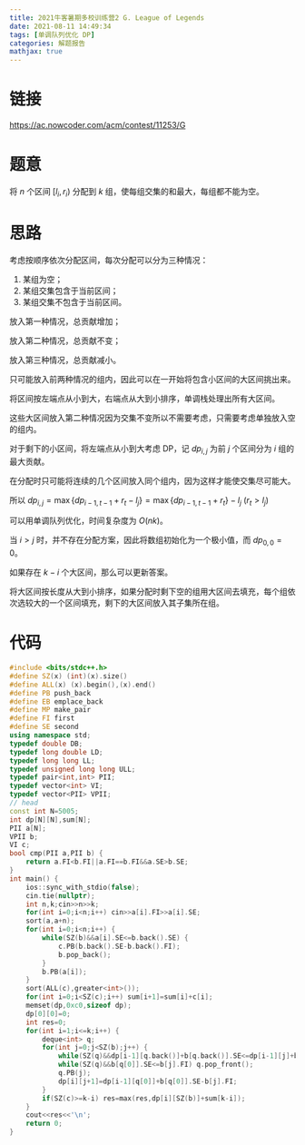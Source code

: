 ```yaml
---
title: 2021牛客暑期多校训练营2 G. League of Legends
date: 2021-08-11 14:49:34
tags: [单调队列优化 DP]
categories: 解题报告
mathjax: true
---
```


# 链接

<https://ac.nowcoder.com/acm/contest/11253/G>

# 题意

将 $n$ 个区间 $[l_i,r_i)$ 分配到 $k$ 组，使每组交集的和最大，每组都不能为空。

<!--more-->

# 思路

考虑按顺序依次分配区间，每次分配可以分为三种情况：

1. 某组为空；
2. 某组交集包含于当前区间；
3. 某组交集不包含于当前区间。

放入第一种情况，总贡献增加；

放入第二种情况，总贡献不变；

放入第三种情况，总贡献减小。

只可能放入前两种情况的组内，因此可以在一开始将包含小区间的大区间挑出来。

将区间按左端点从小到大，右端点从大到小排序，单调栈处理出所有大区间。

这些大区间放入第二种情况因为交集不变所以不需要考虑，只需要考虑单独放入空的组内。

对于剩下的小区间，将左端点从小到大考虑 DP，记 $dp_{i,j}$ 为前 $j$ 个区间分为 $i$ 组的最大贡献。

在分配时只可能将连续的几个区间放入同个组内，因为这样才能使交集尽可能大。

所以 $dp_{i,j}=\max\{dp_{i-1,t-1}+r_t-l_j\}=\max\{dp_{i-1,t-1}+r_t\}-l_j$ $(r_t>l_j)$

可以用单调队列优化，时间复杂度为 $O(nk)$。

当 $i>j$ 时，并不存在分配方案，因此将数组初始化为一个极小值，而 $dp_{0,0}=0$。

如果存在 $k-i$ 个大区间，那么可以更新答案。

将大区间按长度从大到小排序，如果分配时剩下空的组用大区间去填充，每个组依次选较大的一个区间填充，剩下的大区间放入其子集所在组。

# 代码

```cpp
#include <bits/stdc++.h>
#define SZ(x) (int)(x).size()
#define ALL(x) (x).begin(),(x).end()
#define PB push_back
#define EB emplace_back
#define MP make_pair
#define FI first
#define SE second
using namespace std;
typedef double DB;
typedef long double LD;
typedef long long LL;
typedef unsigned long long ULL;
typedef pair<int,int> PII;
typedef vector<int> VI;
typedef vector<PII> VPII;
// head
const int N=5005;
int dp[N][N],sum[N];
PII a[N];
VPII b;
VI c;
bool cmp(PII a,PII b) {
    return a.FI<b.FI||a.FI==b.FI&&a.SE>b.SE;
}
int main() {
    ios::sync_with_stdio(false);
    cin.tie(nullptr);
    int n,k;cin>>n>>k;
    for(int i=0;i<n;i++) cin>>a[i].FI>>a[i].SE;
    sort(a,a+n);
    for(int i=0;i<n;i++) {
        while(SZ(b)&&a[i].SE<=b.back().SE) {
            c.PB(b.back().SE-b.back().FI);
            b.pop_back();
        }
        b.PB(a[i]);
    }
    sort(ALL(c),greater<int>());
    for(int i=0;i<SZ(c);i++) sum[i+1]=sum[i]+c[i];
    memset(dp,0xc0,sizeof dp);
    dp[0][0]=0;
    int res=0;
    for(int i=1;i<=k;i++) {
        deque<int> q;
        for(int j=0;j<SZ(b);j++) {
            while(SZ(q)&&dp[i-1][q.back()]+b[q.back()].SE<=dp[i-1][j]+b[j].SE) q.pop_back();
            while(SZ(q)&&b[q[0]].SE<=b[j].FI) q.pop_front();
            q.PB(j);
            dp[i][j+1]=dp[i-1][q[0]]+b[q[0]].SE-b[j].FI;
        }
        if(SZ(c)>=k-i) res=max(res,dp[i][SZ(b)]+sum[k-i]);
    }
    cout<<res<<'\n';
    return 0;
}
```